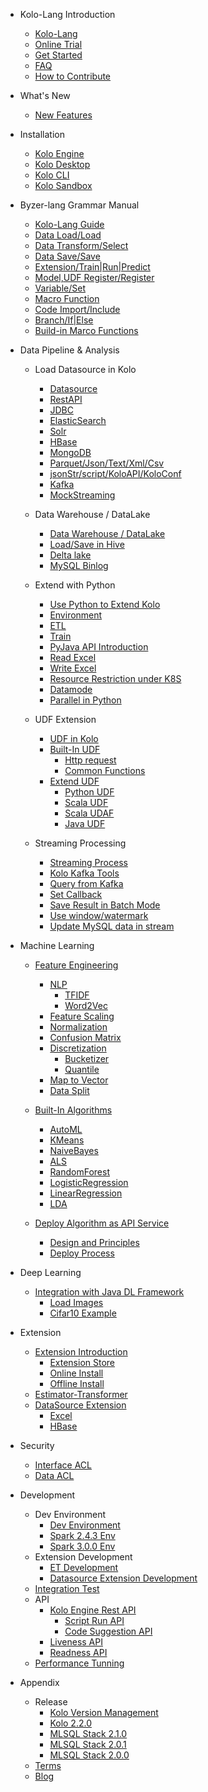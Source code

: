 - Kolo-Lang Introduction
  * [Kolo-Lang](/byzer-lang/en-us/introduction/kolo_lang_intro.md)
  * [Online Trial](/byzer-lang/en-us/introduction/byzer_lab.md)
  * [Get Started](/byzer-lang/en-us/introduction/get_started.md)
  * [FAQ](/byzer-lang/en-us/appendix/faq.md)
  * [How to Contribute](/byzer-lang/en-us/appendix/contribute.md)  

- What's New
  * [New Features](/byzer-lang/en-us/what's_new/new_features.md)

- Installation
  * [Kolo Engine](/byzer-lang/en-us/installation/kolo_engine.md)
  * [Kolo Desktop](/byzer-lang/en-us/installation/kolo_desktop.md)    
  * [Kolo CLI](/byzer-lang/en-us/installation/kolo_cli.md)
  * [Kolo Sandbox](/byzer-lang/en-us/installation/sandbox.md)

- Byzer-lang Grammar Manual
  * [Kolo-Lang Guide](/byzer-lang/en-us/grammar/outline.md)  
  * [Data Load/Load](/byzer-lang/en-us/grammar/load.md)
  * [Data Transform/Select](/byzer-lang/en-us/grammar/select.md)
  * [Data Save/Save](/byzer-lang/en-us/grammar/save.md)
  * [Extension/Train|Run|Predict](/byzer-lang/en-us/grammar/et_statement.md)
  * [Model,UDF Register/Register](/byzer-lang/en-us/grammar/register.md)  
  * [Variable/Set](/byzer-lang/en-us/grammar/set.md)
  * [Macro Function](/byzer-lang/en-us/grammar/macro.md)
  * [Code Import/Include](/byzer-lang/en-us/grammar/include.md)
  * [Branch/If|Else](/byzer-lang/en-us/grammar/branch_statement.md)
  * [Build-in Marco Functions](/byzer-lang/en-us/grammar/commands.md)

- Data Pipeline & Analysis
    - Load Datasource in Kolo
      * [Datasource](/byzer-lang/en-us/datasource/README.md)
      * [RestAPI](/byzer-lang/en-us/datasource/restapi.md)
      * [JDBC](/byzer-lang/en-us/datasource/jdbc.md)
      * [ElasticSearch](/byzer-lang/en-us/datasource/es.md)
      * [Solr](/byzer-lang/en-us/datasource/solr.md)
      * [HBase](/byzer-lang/en-us/datasource/hbase.md)
      * [MongoDB](/byzer-lang/en-us/datasource/mongodb.md)
      * [Parquet/Json/Text/Xml/Csv](/byzer-lang/en-us/datasource/file.md)
      * [jsonStr/script/KoloAPI/KoloConf](/byzer-lang/en-us/datasource/kolo_source.md)
      * [Kafka](/byzer-lang/en-us/datasource/kafka.md)
      * [MockStreaming](/byzer-lang/en-us/datasource/mock_streaming.md)

    - Data Warehouse / DataLake
        * [Data Warehouse / DataLake](/byzer-lang/en-us/datahouse/README.md)
        * [Load/Save in Hive](/byzer-lang/en-us/datahouse/hive.md)
        * [Delta lake](/byzer-lang/en-us/datahouse/delta_lake.md)
        * [MySQL Binlog](/byzer-lang/en-us/datahouse/mysql_binlog.md)

    - Extend with Python 
        * [Use Python to Extend Kolo](/byzer-lang/en-us/python/README.md)
        * [Environment](/byzer-lang/en-us/python/env.md)
        * [ETL](/byzer-lang/en-us/python/etl.md)
        * [Train](/byzer-lang/en-us/python/train.md)
        * [PyJava API Introduction](/byzer-lang/en-us/python/pyjava.md)
        * [Read Excel](/byzer-lang/en-us/python/read_excel.md)
        * [Write Excel](/byzer-lang/en-us/python/write_excel.md)
        * [Resource Restriction under K8S](/byzer-lang/en-us/python/k8s_resource.md)
        * [Datamode](/byzer-lang/en-us/python/datamode.md)
        * [Parallel in Python](/byzer-lang/en-us/python/py_parallel.md)

    * UDF Extension
        * [UDF in Kolo](/byzer-lang/en-us/udf/README.md)
        * [Built-In UDF](/byzer-lang/en-us/udf/built_in_udf/README.md)
          * [Http request](/byzer-lang/en-us/udf/built_in_udf/http.md)
          * [Common Functions](/byzer-lang/en-us/udf/built_in_udf/vec.md)
        * [Extend UDF](/byzer-lang/en-us/udf/extend_udf/README.md)
          * [Python UDF](/byzer-lang/en-us/udf/extend_udf/python_udf.md)
          * [Scala UDF](/byzer-lang/en-us/udf/extend_udf/scala_udf.md)
          * [Scala UDAF](/byzer-lang/en-us/udf/extend_udf/scala_udaf.md)
          * [Java UDF](/byzer-lang/en-us/udf/extend_udf/java_udf.md)

    * Streaming Processing
      * [Streaming Process](/byzer-lang/en-us/streaming/README.md)
      * [Kolo Kafka Tools](/byzer-lang/en-us/streaming/kafka_tool.md)
      * [Query from Kafka](/byzer-lang/en-us/streaming/query_kafka.md)
      * [Set Callback](/byzer-lang/en-us/streaming/callback.md)
      * [Save Result in Batch Mode](/byzer-lang/en-us/streaming/save_in_batch.md)
      * [Use window/watermark](/byzer-lang/en-us/streaming/window_watermark.md)
      * [Update MySQL data in stream](/byzer-lang/en-us/streaming/stream_update_mysql.md)

- Machine Learning
    * [Feature Engineering](/byzer-lang/en-us/ml/feature/README.md)
        * [NLP](/byzer-lang/en-us/ml/feature/nlp/README.md)
            * [TFIDF](/byzer-lang/en-us/ml/feature/nlp/tfidf.md)
            * [Word2Vec](/byzer-lang/en-us/ml/feature/nlp/word2vec.md)
        * [Feature Scaling](/byzer-lang/en-us/ml/feature/scale.md)
        * [Normalization](/byzer-lang/en-us/ml/feature/normalize.md)
        * [Confusion Matrix](/byzer-lang/en-us/ml/feature/confusion_matrix.md)
        * [Discretization](/byzer-lang/en-us/ml/feature/discretizer/README.md)
            * [Bucketizer](/byzer-lang/en-us/ml/feature/discretizer/bucketizer.md)
            * [Quantile](/byzer-lang/en-us/ml/feature/discretizer/quantile.md)
        * [Map to Vector](/byzer-lang/en-us/ml/feature/vecmap.md)
        * [Data Split](/byzer-lang/en-us/ml/feature/rate_sample.md)

    * [Built-In Algorithms](/byzer-lang/en-us/ml/algs/README.md)
        * [AutoML](/byzer-lang/en-us/ml/algs/auto_ml.md) 
        * [KMeans](/byzer-lang/en-us/ml/algs/kmeans.md)
        * [NaiveBayes](/byzer-lang/en-us/ml/algs/naive_bayes.md)
        * [ALS](/byzer-lang/en-us/ml/algs/als.md)
        * [RandomForest](/byzer-lang/en-us/ml/algs/random_forest.md) 
        * [LogisticRegression](/byzer-lang/en-us/ml/algs/logistic_regression.md)
        * [LinearRegression](/byzer-lang/en-us/ml/algs/linear_regression.md)
        * [LDA](/byzer-lang/en-us/ml/algs/lda.md)

    * [Deploy Algorithm as API Service](/byzer-lang/en-us/ml/api_service/README.md)
        * [Design and Principles](/byzer-lang/en-us/ml/api_service/design.md)
        * [Deploy Process](/byzer-lang/en-us/ml/api_service/process.md)

- Deep Learning
    * [Integration with Java DL Framework](/byzer-lang/en-us/dl/README.md)
        * [Load Images](/byzer-lang/en-us/dl/load_image.md)
        * [Cifar10 Example](/byzer-lang/en-us/dl/cifar10.md)
        

- Extension
    * [Extension Introduction](/byzer-lang/en-us/extension/README.md)
        * [Extension Store](/byzer-lang/en-us/extension/installation/store.md)
        * [Online Install](/byzer-lang/en-us/extension/installation/online_install.md)
        * [Offline Install](/byzer-lang/en-us/extension/installation/offline_install.md)
    * [Estimator-Transformer](/byzer-lang/en-us/extension/et/README.md)
    * [DataSource Extension](/byzer-lang/en-us/extension/datasource/README.md)
        * [Excel](/byzer-lang/en-us/extension/datasource/excel.md)
        * [HBase](/byzer-lang/en-us/extension/datasource/hbase.md)


- Security 
    * [Interface ACL](/byzer-lang/en-us/security/interface_acl/README.md)
    * [Data ACL](/byzer-lang/en-us/security/data_acl/README.md)

- Development
    * Dev Environment
      * [Dev Environment](/byzer-lang/en-us/developer/dev_env/README.md)
      * [Spark 2.4.3 Env](/byzer-lang/en-us/developer/dev_env/spark_2_4_3.md)
      * [Spark 3.0.0 Env](/byzer-lang/en-us/developer/dev_env/spark_3_0_0.md)    
    * Extension Development
      * [ET Development](/byzer-lang/en-us/developer/extension/et_dev.md)
      * [Datasource Extension Development](/byzer-lang/en-us/developer/extension/ds_dev.md)
    * [Integration Test](/byzer-lang/en-us/developer/it/integration_test.md)     
    * API
      * [Kolo Engine Rest API](/byzer-lang/en-us/developer/api/README.md)
        * [Script Run API](/byzer-lang/en-us/developer/api/run_script_api.md)
        * [Code Suggestion API](/byzer-lang/en-us/developer/api/code_suggest.md)
      * [Liveness API](/byzer-lang/en-us/developer/api/liveness.md)
      * [Readness API](/byzer-lang/en-us/developer/api/readiness.md)
    * [Performance Tunning](/byzer-lang/en-us/developer/tunning/dynamic_resource.md)


- Appendix
    * Release
      * [Kolo Version Management](/byzer-lang/en-us/appendix/release-notes/version.md)
      * [Kolo 2.2.0](/byzer-lang/en-us/appendix/release-notes/2.2.0.md)
      * [MLSQL Stack 2.1.0](/byzer-lang/en-us/appendix/release-notes/2.1.0.md)
      * [MLSQL Stack 2.0.1](/byzer-lang/en-us/appendix/release-notes/2.0.1.md)
      * [MLSQL Stack 2.0.0](/byzer-lang/en-us/appendix/release-notes/2.0.0.md)
    * [Terms](/byzer-lang/en-us/appendix/terms.md)  
    * [Blog](/byzer-lang/en-us/appendix/blog.md)   


